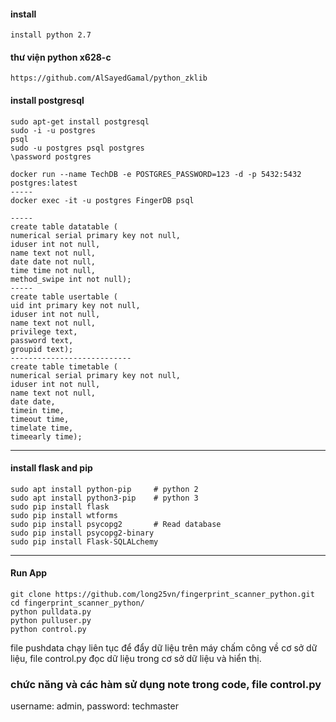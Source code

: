 #### install
    install python 2.7

#### thư viện python x628-c
    https://github.com/AlSayedGamal/python_zklib

#### install postgresql
    sudo apt-get install postgresql
    sudo -i -u postgres
    psql
    sudo -u postgres psql postgres
    \password postgres
    
    docker run --name TechDB -e POSTGRES_PASSWORD=123 -d -p 5432:5432 postgres:latest
	-----
    docker exec -it -u postgres FingerDB psql
    
	-----
    create table datatable (
    numerical serial primary key not null,
    iduser int not null,
    name text not null,
    date date not null,
    time time not null,
    method_swipe int not null);
    -----
    create table usertable (
    uid int primary key not null,
    iduser int not null,
    name text not null, 
    privilege text,
    password text,
    groupid text);
    ---------------------------
    create table timetable (
    numerical serial primary key not null,
    iduser int not null,
    name text not null,
    date date,
    timein time,
    timeout time,
    timelate time,
    timeearly time);

----------
#### install flask and pip
    sudo apt install python-pip	    # python 2
    sudo apt install python3-pip	# python 3
    sudo pip install flask          
    sudo pip install wtforms
    sudo pip install psycopg2       # Read database
    sudo pip install psycopg2-binary
    sudo pip install Flask-SQLALchemy


----------
#### Run App
    git clone https://github.com/long25vn/fingerprint_scanner_python.git
    cd fingerprint_scanner_python/
    python pulldata.py
    python pulluser.py
    python control.py

file pushdata chạy liên tục để đẩy dữ liệu trên máy chấm công về cơ sở dữ liệu, file control.py đọc dữ liệu trong cơ sở dữ liệu và hiển thị.

### chức năng và các hàm sử dụng note trong code, file control.py

username: admin, password: techmaster
